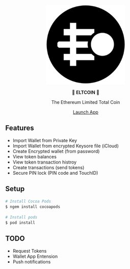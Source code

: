 
<div align="center">
<p>
<img src="logo.png" width="250" />
</p>

<p>
🚀 <strong>ELTCOIN</strong>  🚀
</p>
<p>
The Ethereum Limited Total Coin
</p>
<p>
<a href="https://www.eltcoin.tech">
Launch App
</a>
</p>
</div>

## Features

* Import Wallet from Private Key
* Import Wallet from encrypted Keysore file (iCloud)
* Create Encrypted wallet (from password)
* View token balances 
* View token transaction histroy 
* Create transactions (send tokens)
* Secure PIN lock (PIN code and TouchID)

## Setup

``` bash
# Install Cocoa Pods
$ ngem install cocoapods

# Install pods
$ pod install
```

## TODO

* Request Tokens
* Wallet App Entension
* Push notifications

